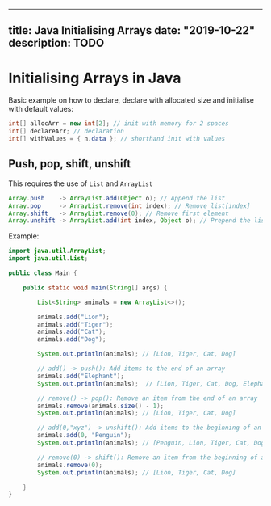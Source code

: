 
---
title: Java Initialising Arrays
date: "2019-10-22"
description: TODO
---

# Initialising Arrays in Java

Basic example on how to declare, declare with allocated size and initialise with default values:

```java
int[] allocArr = new int[2]; // init with memory for 2 spaces
int[] declareArr; // declaration
int[] withValues = { n.data }; // shorthand init with values
```

## Push, pop, shift, unshift

This requires the use of `List` and `ArrayList`

```java
Array.push    -> ArrayList.add(Object o); // Append the list
Array.pop     -> ArrayList.remove(int index); // Remove list[index]
Array.shift   -> ArrayList.remove(0); // Remove first element
Array.unshift -> ArrayList.add(int index, Object o); // Prepend the list
```

Example:

```java
import java.util.ArrayList;
import java.util.List;

public class Main {

    public static void main(String[] args) {

        List<String> animals = new ArrayList<>();

        animals.add("Lion");
        animals.add("Tiger");
        animals.add("Cat");
        animals.add("Dog");

        System.out.println(animals); // [Lion, Tiger, Cat, Dog]

        // add() -> push(): Add items to the end of an array
        animals.add("Elephant");
        System.out.println(animals);  // [Lion, Tiger, Cat, Dog, Elephant]

        // remove() -> pop(): Remove an item from the end of an array
        animals.remove(animals.size() - 1);
        System.out.println(animals); // [Lion, Tiger, Cat, Dog]

        // add(0,"xyz") -> unshift(): Add items to the beginning of an array
        animals.add(0, "Penguin");
        System.out.println(animals); // [Penguin, Lion, Tiger, Cat, Dog]

        // remove(0) -> shift(): Remove an item from the beginning of an array
        animals.remove(0);
        System.out.println(animals); // [Lion, Tiger, Cat, Dog]

    }
}
```

